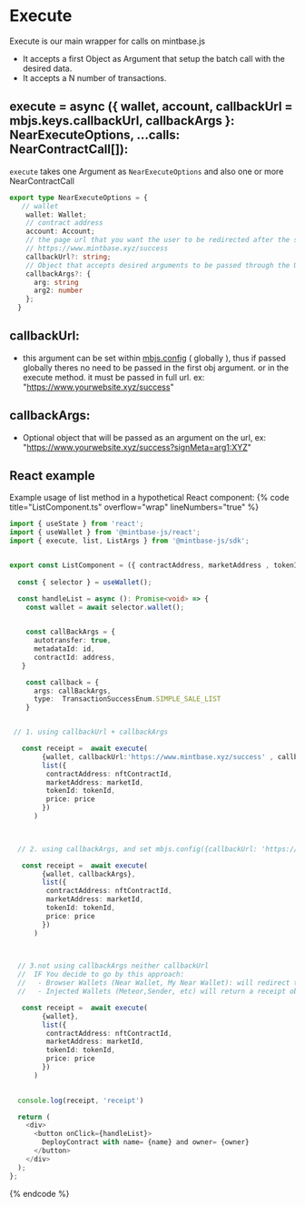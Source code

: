 
# Execute

Execute is our main wrapper for calls on mintbase.js
- It accepts a first Object as Argument that setup the batch call with the desired data.
- It accepts a N number of transactions.

## execute = async ({ wallet, account, callbackUrl = mbjs.keys.callbackUrl, callbackArgs }: NearExecuteOptions, ...calls: NearContractCall<ExecuteReturnArgs>[]):

`execute` takes one Argument as `NearExecuteOptions` and also one or more NearContractCall

```typescript
export type NearExecuteOptions = {
   // wallet
    wallet: Wallet;
    // contract address
    account: Account;
    // the page url that you want the user to be redirected after the success of the transaction. Must include full url ex:
    // https://www.mintbase.xyz/success
    callbackUrl?: string;
    // Object that accepts desired arguments to be passed through the URL so you can get them to use in the success page
    callbackArgs?: {
      arg: string
      arg2: number
    };
  }
```

## callbackUrl:

- this argument can be set within [mbjs.config](../config/) ( globally ), thus if passed globally theres no need to be passed in the first obj argument.
or in the execute method. it must be passed in full url. ex: "https://www.yourwebsite.xyz/success"


## callbackArgs:

- Optional object that will be passed as an argument on the url, ex: "https://www.yourwebsite.xyz/success?signMeta=arg1:XYZ"


## React example


Example usage of list method in a hypothetical React component:
{% code title="ListComponent.ts" overflow="wrap" lineNumbers="true" %}

```typescript
import { useState } from 'react';
import { useWallet } from '@mintbase-js/react';
import { execute, list, ListArgs } from '@mintbase-js/sdk';


export const ListComponent = ({ contractAddress, marketAddress , tokenId, price }:ListArgs):JSX.Element => {
  
  const { selector } = useWallet();

  const handleList = async (): Promise<void> => {
    const wallet = await selector.wallet();
    

    const callBackArgs = {
      autotransfer: true,
      metadataId: id,
      contractId: address,
   }

    const callback = {
      args: callBackArgs,
      type:  TransactionSuccessEnum.SIMPLE_SALE_LIST
    }


 // 1. using callbackUrl + callbackArgs

   const receipt =  await execute(
        {wallet, callbackUrl:'https://www.mintbase.xyz/success' , callbackArgs},
        list({
         contractAddress: nftContractId, 
         marketAddress: marketId, 
         tokenId: tokenId, 
         price: price
        })
      )
  


  // 2. using callbackArgs, and set mbjs.config({callbackUrl: 'https://www.mintbase.xyz/success' }) on main app.tsx

   const receipt =  await execute(
        {wallet, callbackArgs},
        list({
         contractAddress: nftContractId, 
         marketAddress: marketId, 
         tokenId: tokenId, 
         price: price
        })
      )


 
  // 3.not using callbackArgs neither callbackUrl
  //  IF You decide to go by this approach:
  //   - Browser Wallets (Near Wallet, My Near Wallet): will redirect to the previous page with transactionsHash param
  //   - Injected Wallets (Meteor,Sender, etc) will return a receipt object

   const receipt =  await execute( 
        {wallet},
        list({
         contractAddress: nftContractId, 
         marketAddress: marketId, 
         tokenId: tokenId, 
         price: price
        })
      )
       

  console.log(receipt, 'receipt')

  return (
    <div>
      <button onClick={handleList}>
        DeployContract with name= {name} and owner= {owner}
      </button>
    </div>
  );
};
```
{% endcode %}